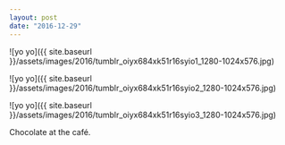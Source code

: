 ```yaml
---
layout: post
date: "2016-12-29"
---
```


![yo yo]({{ site.baseurl }}/assets/images/2016/tumblr_oiyx684xk51r16syio1_1280-1024x576.jpg)

![yo yo]({{ site.baseurl }}/assets/images/2016/tumblr_oiyx684xk51r16syio2_1280-1024x576.jpg)

![yo yo]({{ site.baseurl }}/assets/images/2016/tumblr_oiyx684xk51r16syio3_1280-1024x576.jpg)

Chocolate at the café.
